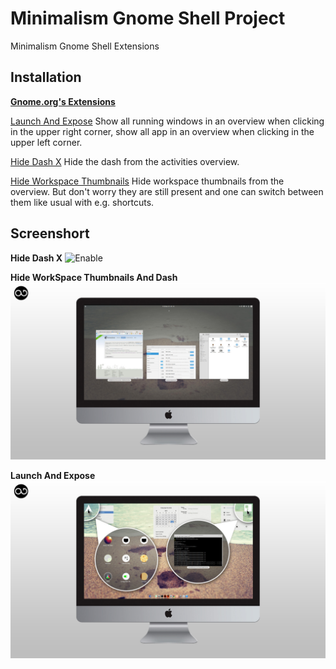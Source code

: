 Minimalism Gnome Shell Project
==============================

Minimalism Gnome Shell Extensions

**Installation**
-----------------

**[Gnome.org's Extensions](https://extensions.gnome.org/)**

[Launch And Expose](https://extensions.gnome.org/extension/811/launch-and-expose/)
Show all running windows in an overview when clicking in the upper right corner, show all app in an overview when clicking in the upper left corner.

[Hide Dash X](https://extensions.gnome.org/extension/805/hide-dash/)
Hide the dash from the activities overview.

[Hide Workspace Thumbnails](https://extensions.gnome.org/extension/808/hide-workspace-thumbnails/)
Hide workspace thumbnails from the overview. But don't worry they are still present and one can switch between them like usual with e.g. shortcuts.

**Screenshort**
----------------------  

**Hide Dash X**
![Enable](Screenshot/hide-dash.png)


**Hide WorkSpace Thumbnails And Dash**
![Enable](Screenshot/hide-workspaces-and-dash.jpg)


**Launch And Expose**
![Launch And Expose](Screenshot/launch-and-expose.jpg)
